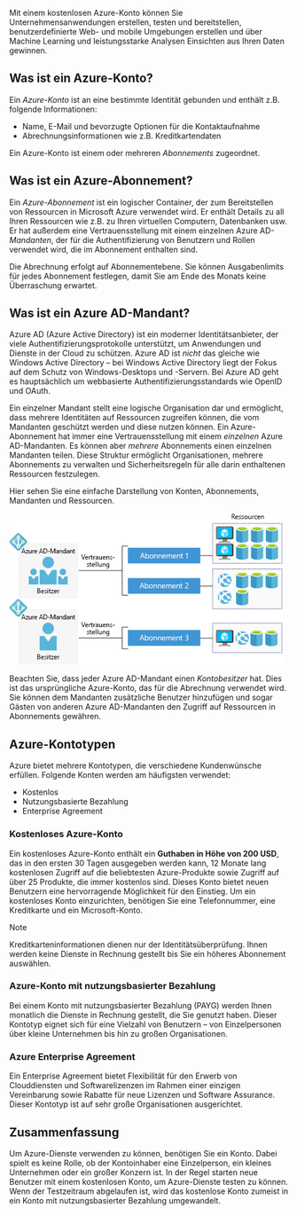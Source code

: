 Mit einem kostenlosen Azure-Konto können Sie Unternehmensanwendungen erstellen, testen und bereitstellen, benutzerdefinierte Web- und mobile Umgebungen erstellen und über Machine Learning und leistungsstarke Analysen Einsichten aus Ihren Daten gewinnen.

## <a name="what-is-an-azure-account"></a>Was ist ein Azure-Konto?

Ein _Azure-Konto_ ist an eine bestimmte Identität gebunden und enthält z.B. folgende Informationen:

- Name, E-Mail und bevorzugte Optionen für die Kontaktaufnahme
- Abrechnungsinformationen wie z.B. Kreditkartendaten

Ein Azure-Konto ist einem oder mehreren _Abonnements_ zugeordnet.

## <a name="what-is-an-azure-subscription"></a>Was ist ein Azure-Abonnement?

Ein _Azure-Abonnement_ ist ein logischer Container, der zum Bereitstellen von Ressourcen in Microsoft Azure verwendet wird. Er enthält Details zu all Ihren Ressourcen wie z.B. zu Ihren virtuellen Computern, Datenbanken usw. Er hat außerdem eine Vertrauensstellung mit einem einzelnen Azure AD-_Mandanten_, der für die Authentifizierung von Benutzern und Rollen verwendet wird, die im Abonnement enthalten sind.

Die Abrechnung erfolgt auf Abonnementebene. Sie können Ausgabenlimits für jedes Abonnement festlegen, damit Sie am Ende des Monats keine Überraschung erwartet. 

## <a name="what-is-an-azure-ad-tenant"></a>Was ist ein Azure AD-Mandant?

Azure AD (Azure Active Directory) ist ein moderner Identitätsanbieter, der viele Authentifizierungsprotokolle unterstützt, um Anwendungen und Dienste in der Cloud zu schützen. Azure AD ist _nicht_ das gleiche wie Windows Active Directory – bei Windows Active Directory liegt der Fokus auf dem Schutz von Windows-Desktops und -Servern. Bei Azure AD geht es hauptsächlich um webbasierte Authentifizierungsstandards wie OpenID und OAuth.

Ein einzelner Mandant stellt eine logische Organisation dar und ermöglicht, dass mehrere Identitäten auf Ressourcen zugreifen können, die vom Mandanten geschützt werden und diese nutzen können. Ein Azure-Abonnement hat immer eine Vertrauensstellung mit einem _einzelnen_ Azure AD-Mandanten. Es können aber _mehrere_ Abonnements einen einzelnen Mandanten teilen. Diese Struktur ermöglicht Organisationen, mehrere Abonnements zu verwalten und Sicherheitsregeln für alle darin enthaltenen Ressourcen festzulegen.

Hier sehen Sie eine einfache Darstellung von Konten, Abonnements, Mandanten und Ressourcen.

![Diagramm des Zusammenwirkens von Konten, Mandanten, Abonnements und Ressourcen](../media/3-azure-ad-tenant.png)

Beachten Sie, dass jeder Azure AD-Mandant einen _Kontobesitzer_ hat. Dies ist das ursprüngliche Azure-Konto, das für die Abrechnung verwendet wird. Sie können dem Mandanten zusätzliche Benutzer hinzufügen und sogar Gästen von anderen Azure AD-Mandanten den Zugriff auf Ressourcen in Abonnements gewähren.

## <a name="azure-account-types"></a>Azure-Kontotypen

Azure bietet mehrere Kontotypen, die verschiedene Kundenwünsche erfüllen. Folgende Konten werden am häufigsten verwendet:

- Kostenlos
- Nutzungsbasierte Bezahlung
- Enterprise Agreement

### <a name="azure-free-account"></a>Kostenloses Azure-Konto

Ein kostenloses Azure-Konto enthält ein **Guthaben in Höhe von 200 USD**, das in den ersten 30 Tagen ausgegeben werden kann, 12 Monate lang kostenlosen Zugriff auf die beliebtesten Azure-Produkte sowie Zugriff auf über 25 Produkte, die immer kostenlos sind. Dieses Konto bietet neuen Benutzern eine hervorragende Möglichkeit für den Einstieg. Um ein kostenloses Konto einzurichten, benötigen Sie eine Telefonnummer, eine Kreditkarte und ein Microsoft-Konto.

> [!NOTE]
> Kreditkarteninformationen dienen nur der Identitätsüberprüfung. Ihnen werden keine Dienste in Rechnung gestellt bis Sie ein höheres Abonnement auswählen.

### <a name="azure-pay-as-you-go-account"></a>Azure-Konto mit nutzungsbasierter Bezahlung

Bei einem Konto mit nutzungsbasierter Bezahlung (PAYG) werden Ihnen monatlich die Dienste in Rechnung gestellt, die Sie genutzt haben. Dieser Kontotyp eignet sich für eine Vielzahl von Benutzern – von Einzelpersonen über kleine Unternehmen bis hin zu großen Organisationen.

### <a name="azure-enterprise-agreement"></a>Azure Enterprise Agreement

Ein Enterprise Agreement bietet Flexibilität für den Erwerb von Clouddiensten und Softwarelizenzen im Rahmen einer einzigen Vereinbarung sowie Rabatte für neue Lizenzen und Software Assurance. Dieser Kontotyp ist auf sehr große Organisationen ausgerichtet.

## <a name="summary"></a>Zusammenfassung

Um Azure-Dienste verwenden zu können, benötigen Sie ein Konto. Dabei spielt es keine Rolle, ob der Kontoinhaber eine Einzelperson, ein kleines Unternehmen oder ein großer Konzern ist. In der Regel starten neue Benutzer mit einem kostenlosen Konto, um Azure-Dienste testen zu können. Wenn der Testzeitraum abgelaufen ist, wird das kostenlose Konto zumeist in ein Konto mit nutzungsbasierter Bezahlung umgewandelt.